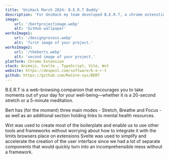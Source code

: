 ```yaml
---
title: 'UniHack March 2024: B.E.R.T Buddy'
description: 'For UniHack my team developed B.E.R.T, a chrome extenstion designed as a reminder to Breathe, Embrace, Relax, and Thrive'
image:
    url: '/bertprojectimage.webp'
    alt: 'GitHub wallpaper'
worksImage1:
    url: '/designprocess.webp'
    alt: 'first image of your project.'
worksImage2:
    url: '/theberts.webp'
    alt: 'second image of your project.'
platform: Chrome Extension
stack: Animejs, Svelte , TypeScript, Vite, Wxt
website: https://devpost.com/software/b-e-r-t
github: https://github.com/ReCore-sys/BERT
---
```


B.E.R.T is a web-browsing companion that encourages you to take moments out of your day for your well-being—whether it is a 20-second stretch or a 5-minute meditation.

Bert has (for the moment) three main modes - Stretch, Breathe and Focus - as well as an additional section holding links to mental health resources.

Wxt was used to create most of the boilerplate and enable us to use other tools and frameworks without worrying about how to integrate it with the limits browsers place on extensions Svelte was used to simplify and accelerate the creation of the user interface since we had a lot of separate components that would quickly turn into an incomprehensible mess without a framework.
